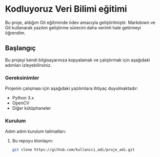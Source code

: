 # Kodluyoruz Veri Bilimi eğitimi

Bu proje, aldığım Git eğitiminde ödev amacıyla geliştirilmiştir. Markdown ve Git kullanarak yazılım geliştirme sürecini daha verimli hale getirmeyi öğrendim.

## Başlangıç

Bu projeyi kendi bilgisayarınıza kopyalamak ve çalıştırmak için aşağıdaki adımları izleyebilirsiniz.

### Gereksinimler

Projenin çalışması için aşağıdaki yazılımlara ihtiyaç duyulmaktadır:

- Python 3.x
- OpenCV
- Diğer kütüphaneler

### Kurulum

Adım adım kurulum talimatları:

1. Bu repoyu klonlayın:
   ```bash
   git clone https://github.com/kullanici_adi/proje_adi.git
